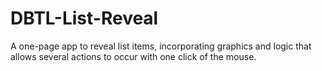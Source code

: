 # DBTL-List-Reveal
A one-page app to reveal list items, incorporating graphics and logic that allows several actions to occur with one click of the mouse.
